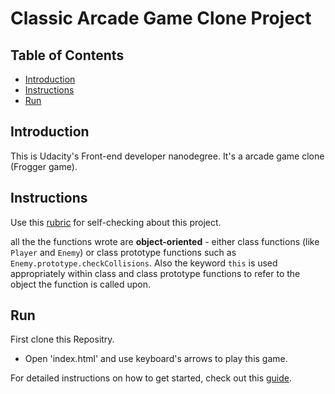 # Classic Arcade Game Clone Project

## Table of Contents
- [Introduction](#introduction)
- [Instructions](#instructions)
- [Run](#run)

## Introduction

This is Udacity's Front-end developer nanodegree. It's a arcade game clone (Frogger game).

## Instructions

Use this [rubric](https://review.udacity.com/#!/rubrics/15/view) for self-checking about this project.

all the  the functions  wrote are **object-oriented** - either class functions (like `Player` and `Enemy`) or class prototype functions such as `Enemy.prototype.checkCollisions`. Also the keyword `this` is used appropriately within class and class prototype functions to refer to the object the function is called upon.

## Run

First clone this Repositry.
* Open 'index.html' and use keyboard's arrows to play this game.

For detailed instructions on how to get started, check out this [guide](https://docs.google.com/document/d/1v01aScPjSWCCWQLIpFqvg3-vXLH2e8_SZQKC8jNO0Dc/pub?embedded=true).
